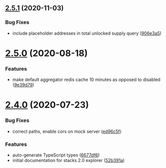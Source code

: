 ## [2.5.1](https://github.com/blockstack/blockstack-explorer-api/compare/v2.5.0...v2.5.1) (2020-11-03)


### Bug Fixes

* include placeholder addresses in total unlocked supply query ([906e3a5](https://github.com/blockstack/blockstack-explorer-api/commit/906e3a59164dfab55f5a1dfa2e7a24ec480668b2))

# [2.5.0](https://github.com/blockstack/blockstack-explorer-api/compare/v2.4.0...v2.5.0) (2020-08-18)


### Features

* make default aggregator redis cache 10 minutes as opposed to disabled ([9e39d79](https://github.com/blockstack/blockstack-explorer-api/commit/9e39d79454e238a87650f4633c38013fed2e3b18))

# [2.4.0](https://github.com/blockstack/blockstack-explorer-api/compare/v2.3.3...v2.4.0) (2020-07-23)


### Bug Fixes

* correct paths, enable cors on mock server ([ed96c5f](https://github.com/blockstack/blockstack-explorer-api/commit/ed96c5f12ce1bfd9b00c3557cebfdf75ae418d36))


### Features

* auto-generate TypeScript types ([6677df6](https://github.com/blockstack/blockstack-explorer-api/commit/6677df64087971359d8a9c656a2d093636d87b7e))
* initial documentation for stacks 2.0 explorer ([52b391a](https://github.com/blockstack/blockstack-explorer-api/commit/52b391a9371da5ded1e351ff568daa423a77f071))
